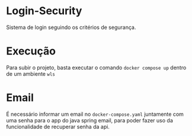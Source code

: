 # Login-Security

Sistema de login seguindo os critérios de segurança.

# Execução

Para subir o projeto, basta executar o comando `docker compose up` dentro de um ambiente `wls`

# Email

É necessário informar um email no `docker-compose.yaml` juntamente com uma senha para o app do java spring email, para poder fazer uso da funcionalidade de recuperar senha da api.

